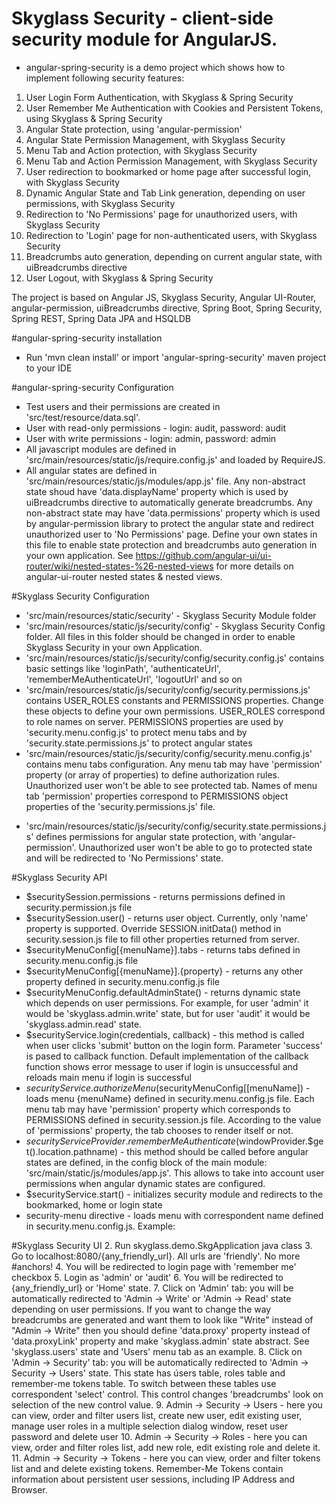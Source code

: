 # Skyglass Security - client-side security module for AngularJS.

* angular-spring-security is a demo project which shows how to implement following security features:

1. User Login Form Authentication, with Skyglass & Spring Security 
2. User Remember Me Authentication with Cookies and Persistent Tokens, using Skyglass & Spring Security
7. Angular State protection, using 'angular-permission'
5. Angular State Permission Management, with Skyglass Security
4. Menu Tab and Action protection, with Skyglass Security
5. Menu Tab and Action Permission Management, with Skyglass Security
5. User redirection to bookmarked or home page after successful login, with Skyglass Security
6. Dynamic Angular State and Tab Link generation, depending on user permissions, with Skyglass Security
7. Redirection to 'No Permissions' page for unauthorized users, with Skyglass Security
8. Redirection to 'Login' page for non-authenticated users, with Skyglass Security
9. Breadcrumbs auto generation, depending on current angular state, with uiBreadcrumbs directive
10. User Logout, with Skyglass & Spring Security

The project is based on Angular JS, Skyglass Security, Angular UI-Router, angular-permission, uiBreadcrumbs directive, Spring Boot, Spring Security, Spring REST, Spring Data JPA and HSQLDB

#angular-spring-security installation

* Run 'mvn clean install' or import 'angular-spring-security' maven project to your IDE

#angular-spring-security Configuration

* Test users and their permissions are created in 'src/test/resource/data.sql'. 
* User with read-only permissions - login: audit, password: audit
* User with write permissions - login: admin, password: admin
* All javascript modules are defined in 'src/main/resources/static/js/require.config.js' and loaded by RequireJS.
* All angular states are defined in 'src/main/resources/static/js/modules/app.js' file. Any non-abstract state shoud have 'data.displayName' property which is used by uiBreadcrumbs directive to automatically generate breadcrumbs. Any non-abstract state may have 'data.permissions' property which is used by angular-permission library to protect the angular state and redirect unauthorized user to 'No Permissions' page. Define your own states in this file to enable state protection and breadcrumbs auto generation in your own application. See https://github.com/angular-ui/ui-router/wiki/nested-states-%26-nested-views for more details on angular-ui-router nested states & nested views.

#Skyglass Security Configuration

* 'src/main/resources/static/security' - Skyglass Security Module folder
* 'src/main/resources/static/js/security/config' - Skyglass Security Config folder. All files in this folder should be changed in order to enable Skyglass Security in your own Application.
* 'src/main/resources/static/js/security/config/security.config.js' contains basic settings like 'loginPath', 'authenticateUrl', 'rememberMeAuthenticateUrl', 'logoutUrl' and so on
* 'src/main/resources/static/js/security/config/security.permissions.js' contains USER_ROLES constants and PERMISSIONS properties. Change these objects to define your own permissions. USER_ROLES correspond to role names on server. PERMISSIONS properties are used by 'security.menu.config.js' to protect menu tabs and by 'security.state.permissions.js' to protect angular states
* 'src/main/resources/static/js/security/config/security.menu.config.js' contains menu tabs configuration. Any menu tab may have 'permission' property (or array of properties) to define authorization rules. Unauthorized user won't be able to see protected tab. Names of menu tab 'permission' properties correspond to PERMISSIONS object properties of the 'security.permissions.js' file.
- 'src/main/resources/static/js/security/config/security.state.permissions.js' defines permissions for angular state protection, with 'angular-permission'. Unauthorized user won't be able to go to protected state and will be redirected to 'No Permissions' state. 

#Skyglass Security API
* $securitySession.permissions - returns permissions defined in security.permission.js file
* $securitySession.user() - returns user object. Currently, only 'name' property is supported. Override SESSION.initData() method in security.session.js file to fill other properties returned from server.
* $securityMenuConfig[{menuName}].tabs - returns tabs defined in security.menu.config.js file
* $securityMenuConfig[{menuName}].{property} - returns any other property defined in security.menu.config.js file
* $securityMenuConfig.defaultAdminState() - returns dynamic state which depends on user permissions. For example, for user 'admin' it would be 'skyglass.admin.write' state, but for user 'audit' it would be 'skyglass.admin.read' state.
* $securityService.login(credentials, callback) - this method is called when user clicks 'submit' button on the login form. Parameter 'success' is pased to callback function. Default implementation of the callback function shows error message to user if login is unsuccessful and reloads main menu if login is successful
* $securityService.authorizeMenu($securityMenuConfig[[menuName]) - loads menu {menuName} defined in security.menu.config.js file. Each menu tab may have 'permission' property which corresponds to PERMISSIONS defined in security.session.js file. According to the value of 'permissions' property, the tab chooses to render itself or not.
* $securityServiceProvider.rememberMeAuthenticate($windowProvider.$get().location.pathname) - this method should be called before angular states are defined, in the config block of the main module: 'src/main/static/js/modules/app.js'. This allows to take into account user permissions when angular dynamic states are configured.
* $securityService.start() - initializes security module and redirects to the bookmarked, home or login state
* security-menu directive - loads menu with correspondent name defined in security.menu.config.js. Example: <security-menu name='admin.menu'></security-menu>


#Skyglass Security UI
2. Run skyglass.demo.SkgApplication java class
3. Go to localhost:8080/{any_friendly_url}. All urls are 'friendly'. No more #anchors!
4. You will be redirected to login page with 'remember me' checkbox
5. Login as 'admin' or 'audit'
6. You will be redirected to {any_friendly_url} or 'Home' state.
7. Click on 'Admin' tab: you will be automatically redirected to 'Admin -> Write' or 'Admin -> Read' state depending on user permissions. If you want to change the way breadcrumbs are generated and want them to look like "Write" instead of "Admin -> Write" then you should define 'data.proxy' property instead of 'data.proxyLink' property and make 'skyglass.admin' state abstract. See 'skyglass.users' state and 'Users' menu tab as an example.
8. Click on 'Admin -> Security' tab: you will be automatically redirected to 'Admin -> Security -> Users' state. This state has úsers table, roles table and remember-me tokens table. To switch between these tables use correspondent 'select' control. This control changes 'breadcrumbs' look on selection of the new control value.
9. Admin -> Security -> Users - here you can view, order and filter users list, create new user, edit existing user, manage user roles in a multiple selection dialog window, reset user password and delete user
10. Admin -> Security -> Roles - here you can view, order and filter roles list, add new role, edit existing role and delete it.
11. Admin -> Security -> Tokens - here you can view, order and filter tokens list and and delete existing tokens. Remember-Me Tokens contain information about persistent user sessions, including IP Address and Browser.

